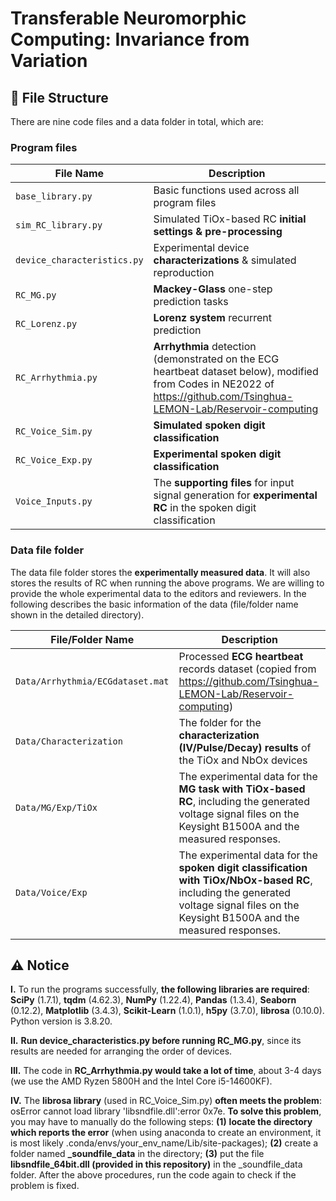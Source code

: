 # Transferable Neuromorphic Computing: Invariance from Variation



## 📁 File Structure
There are nine code files and a data folder in total, which are:
### Program files
| File Name | Description |
|-----------|-------------|
| `base_library.py` | Basic functions used across all program files |
| `sim_RC_library.py` | Simulated TiOx-based RC **initial settings & pre-processing** |
| `device_characteristics.py` | Experimental device **characterizations** & simulated reproduction |
| `RC_MG.py` | **Mackey-Glass** one-step prediction tasks |
| `RC_Lorenz.py` | **Lorenz system** recurrent prediction |
| `RC_Arrhythmia.py` | **Arrhythmia** detection (demonstrated on the ECG heartbeat dataset below), modified from Codes in NE2022 of https://github.com/Tsinghua-LEMON-Lab/Reservoir-computing|
| `RC_Voice_Sim.py` |  **Simulated spoken digit classification**  |
| `RC_Voice_Exp.py` |  **Experimental spoken digit classification**|
| `Voice_Inputs.py` | The **supporting files** for input signal generation for **experimental RC** in the spoken digit classification|


### Data file folder
The data file folder stores the **experimentally measured data**. It will also stores the results of RC when running the above programs. We are willing to provide the whole experimental data to the editors and reviewers. In the following describes the basic information of the data (file/folder name shown in the detailed directory).

| File/Folder Name | Description |
|-----------|-------------|
| `Data/Arrhythmia/ECGdataset.mat` | Processed **ECG heartbeat** records dataset (copied from https://github.com/Tsinghua-LEMON-Lab/Reservoir-computing)|
| `Data/Characterization` | The folder for the **characterization (IV/Pulse/Decay) results** of the TiOx and NbOx devices |
| `Data/MG/Exp/TiOx` | The experimental data for the **MG task with TiOx-based RC**, including the generated voltage signal files on the Keysight B1500A and the measured responses. |
| `Data/Voice/Exp` | The experimental data for the **spoken digit classification with TiOx/NbOx-based RC**, including the generated voltage signal files on the Keysight B1500A and the measured responses. |


## ⚠️ Notice
**I.** To run the programs successfully, **the following libraries are required**: **SciPy** (1.7.1), **tqdm** (4.62.3), **NumPy** (1.22.4), **Pandas** (1.3.4), **Seaborn** (0.12.2), **Matplotlib** (3.4.3), **Scikit-Learn** (1.0.1), **h5py** (3.7.0), **librosa** (0.10.0). Python version is 3.8.20.

**II.** **Run device_characteristics.py before running RC_MG.py**, since its results are needed for arranging the order of devices.

**III.** The code in **RC_Arrhythmia.py would take a lot of time**, about 3-4 days (we use the AMD Ryzen 5800H and the Intel Core i5-14600KF).

**IV.** The **librosa library** (used in RC_Voice_Sim.py) **often meets the problem**: osError cannot load library 'libsndfile.dll':error 0x7e. **To solve this problem**, you may have to manually do the following steps: **(1)** **locate the directory which reports the error** (when using anaconda to create an environment, it is most likely .conda/envs/your_env_name/Lib/site-packages); **(2)** create a folder named **_soundfile_data** in the directory; **(3)** put the file **libsndfile_64bit.dll (provided in this repository)** in the _soundfile_data folder. After the above procedures, run the code again to check if the problem is fixed.


















